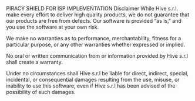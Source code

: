 PIRACY SHIELD FOR ISP IMPLEMENTATION
Disclaimer
While Hive s.r.l. make every effort to deliver high quality products, we do not guarantee that our products are free from defects. Our software is provided “as is," and you use the software at your own risk.

We make no warranties as to performance, merchantability, fitness for a particular purpose, or any other warranties whether expressed or implied.

No oral or written communication from or information provided by Hive s.r.l shall create a warranty.

Under no circumstances shall Hive s.r.l be liable for direct, indirect, special, incidental, or consequential damages resulting from the use, misuse, or inability to use this software, even if  Hive s.r.l has been advised of the possibility of such damages.
